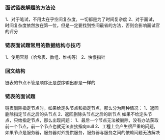 ### 面试链表解题的方法论

1、对于笔试，不用太在乎空间复杂度，一切都是为了时间复杂度
2、对于面试，时间复杂度依然放在第一位，但是一定要找到空间最省的方法，否则会影响面试官的评分


### 链表面试题常用的数据结构与技巧
1、使用容器（哈希表、数组、堆栈等）
2、快慢指针

### 回文结构
链表的节点不管是顺序还是逆序输出都是一样的

### 链表的面试题
链表删除指定节点时，如果给定头节点和指定节点，那么分为两种情况：
1、返回删除指定节点之后的头节点
2、返回删除头节点之后的新节点
如果不给定头节点，只给指定节点，那么出现问题：
1、最后一个节点无法被删除，没有办法获取前一个节点，前一个节点也就无法直接指向null
2、工程上会产生很严重的问题，如果节点是服务器，服务器对外提供服务，服务器与服务之间的依赖问题无法解决